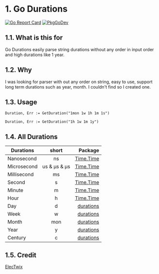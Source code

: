 # 1. Go Durations

[![Go Report Card](https://goreportcard.com/badge/github.com/ElecTwix/durations)](https://goreportcard.com/report/github.com/ElecTwix/durations) [![PkgGoDev](https://pkg.go.dev/badge/github.com/ElecTwix/durations)](https://pkg.go.dev/github.com/ElecTwix/durations)


## 1.1. What is this for

Go Durations easily parse string durations without any order in input order and high durations like 1 year.

## 1.2. Why
I was looking for parser with out any order on string, easy to use, support long term durations such as year, month. I couldn't find so I created one.

## 1.3. Usage

`` Duration, Err := GetDuration("1mon 1w 1h 1m 1s") ``

`` Duration, Err := GetDuration("1h 1w 1m 1y") ``

## 1.4. All Durations

|  Durations  |      short      |  Package |
|----------     |:-------------:|------:|
| Nanosecond |  ns | [Time.Time](https://pkg.go.dev/time)  |
| Microsecond |    us & µs & μs  |   [Time.Time](https://pkg.go.dev/time) |
| Millisecond | ms |    [Time.Time](https://pkg.go.dev/time) |
| Second      | s |    [Time.Time](https://pkg.go.dev/time) |
| Minute | m |    [Time.Time](https://pkg.go.dev/time) |
| Hour | h |    [Time.Time](https://pkg.go.dev/time) |
| Day | d |    [durations](https://github.com/ElecTwix/durations) |
| Week | w |    [durations](https://github.com/ElecTwix/durations) |
| Month | mon |    [durations](https://github.com/ElecTwix/durations) |
| Year | y |    [durations](https://github.com/ElecTwix/durations) |
| Century | c |    [durations](https://github.com/ElecTwix/durations) |

## 1.5. Credit

[ElecTwix](https://github.com/ElecTwix)
